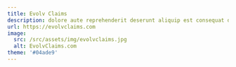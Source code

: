 ```yaml
---
title: Evolv Claims
description: dolore aute reprehenderit deserunt aliquip est consequat duis ex labore pariatur velit dolor exercitation duis duis excepteur fugiat fugiat non consequat mollit
url: https://evolvclaims.com
image:
  src: /src/assets/img/evolvclaims.jpg
  alt: EvolvClaims.com
theme: '#04ade9'
---
```

